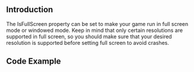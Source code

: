 ## Introduction

The IsFullScreen property can be set to make your game run in full screen mode or windowed mode. Keep in mind that only certain resolutions are supported in full screen, so you should make sure that your desired resolution is supported before setting full screen to avoid crashes.

## Code Example
